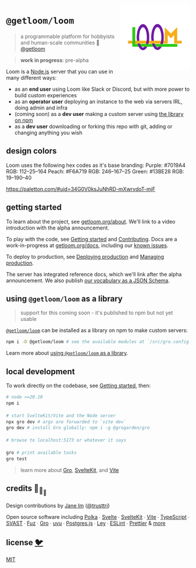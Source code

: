 [<img src="static/loom.png" align="right" width="192" height="178">](https://getloom.org)

# `@getloom/loom`

> a programmable platform for hobbyists and human-scale communities 🧺
> [@getloom](https://github.com/getloom)

> **work in progress**: pre-alpha

Loom is a [Node.js](https://nodejs.org/) server that you can use in many different ways:

- as an <strong>end user</strong> using Loom like Slack or Discord,
  but with more power to build custom experiences
- as an <strong>operator user</strong> deploying an instance to the web via servers IRL,
  doing admin and infra
- (coming soon) as a <strong>dev user</strong> making a custom server using
  [the library on npm](https://www.npmjs.com/package/@getloom/loom)
- as a <strong>dev user</strong> downloading or forking this repo with git,
  adding or changing anything you wish

## design colors

Loom uses the following hex codes as it's base branding:
Purple: #7019A4 RGB: 112–25–164
Peach: #F6A719 RGB: 246–167–25
Green: #13BE28 RGB: 19–190–40

https://paletton.com/#uid=34G0V0ksJuNhRD-mXwrvdoT-mjF

## getting started

To learn about the project, see [getloom.org/about](https://getloom.org/about).
We'll link to a video introduction with the alpha announcement.

To play with the code, see
[Getting started](https://www.getloom.org/docs/guide/admin/getting-started) and
[Contributing](CONTRIBUTING.md).
Docs are a work-in-progress at
[getloom.org/docs](https://www.getloom.org/docs),
including our
[known issues](https://www.getloom.org/docs/guide/user/known-issues).

To deploy to production, see
[Deploying production](https://www.getloom.org/docs/guide/admin/deploying-production)
and [Managing production](https://www.getloom.org/docs/guide/admin/managing-production).

The server has integrated reference docs, which we'll link after the alpha announcement.
We also publish [our vocabulary as a JSON Schema](/src/schemas/vocab.json).

## using `@getloom/loom` as a library

> support for this coming soon - it's published to npm but not yet usable

[`@getloom/loom`](https://www.npmjs.com/package/@getloom/loom)
can be installed as a library on npm to make custom servers:

```bash
npm i -D @getloom/loom # see the available modules at `/src/gro.config.ts`
```

Learn more about
[using `@getloom/loom` as a library](https://www.getloom.org/docs/guide/dev/library-usage).

## local development

To work directly on the codebase,
see [Getting started](https://www.getloom.org/docs/guide/admin/getting-started), then:

```bash
# node >=20.10
npm i

# start SvelteKit/Vite and the Node server
npx gro dev # args are forwarded to `vite dev`
gro dev # install Gro globally: npm i -g @grogarden/gro

# browse to localhost:5173 or whatever it says

gro # print available tasks
gro test
```

> learn more about [Gro](https://github.com/grogarden/gro),
> [SvelteKit](https://kit.svelte.dev/), and
> [Vite](https://vitejs.dev/)

## credits 🐢<sub>🐢</sub><sub><sub>🐢</sub></sub>

Design contributions by [Jane Im](https://imjane.net/) ([@trusttri](https://github.com/trusttri))

Open source software including
[Polka](https://github.com/lukeed/polka) ∙
[Svelte](https://github.com/sveltejs/svelte) ∙
[SvelteKit](https://github.com/sveltejs/kit) ∙
[Vite](https://github.com/vitejs/vite) ∙
[TypeScript](https://github.com/microsoft/TypeScript) ∙
[SVAST](https://github.com/pngwn/MDsveX) ∙
[Fuz](https://github.com/fuz-dev/fuz) ∙
[Gro](https://github.com/grogarden/gro) ∙
[uvu](https://github.com/lukeed/uvu) ∙
[Postgres.js](https://github.com/porsager/postgres) ∙
[Ley](https://github.com/lukeed/ley) ∙
[ESLint](https://github.com/eslint/eslint) ∙
[Prettier](https://github.com/prettier/prettier)
& [more](package.json)

## license [🐦](https://en.wikipedia.org/wiki/Free_and_open-source_software)

[MIT](LICENSE)
